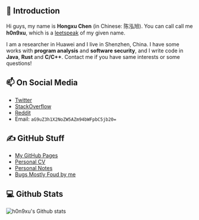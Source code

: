 ## 👋 Introduction

Hi guys, my name is **Hongxu Chen** (in Chinese: 陈泓旭). You can call call me **h0n9xu**, which is a [leetspeak](https://en.wikipedia.org/wiki/Leet) of my given name.

I am a researcher in Huawei and I live in Shenzhen, China. I have some works with **program analysis** and **software security**, and I write code in **Java**, **Rust** and **C/C++**. Contact me if you have same interests or some questions!

## 📫 On Social Media

- [Twitter](https://twitter.com/hongxuchen)
- [StackOverflow](https://stackoverflow.com/users/528929/hongxu-chen)
- [Reddit](https://www.reddit.com/user/hongxuchen)
- Email: `aG9uZ3h1X2NoZW5AZm94bWFpbC5jb20=`

## ✍️ GitHub Stuff
- [My GitHub Pages](https://hongxuchen.github.io/)
- [Personal CV](https://github.com/hongxuchen/hongxuchen.github.io/blob/master/static/pdf/CV.pdf)
- [Personal Notes](https://github.com/The-Wallfacer-Plan/notes)
- [Bugs Mostly Foud by me](https://github.com/fot-the-fuzzer/pocs)
 
## 💻 Github Stats

![h0n9xu's Github stats](https://github-readme-stats.vercel.app/api?username=HongxuChen&show_icons=true)

[0]: 
[1]: 

